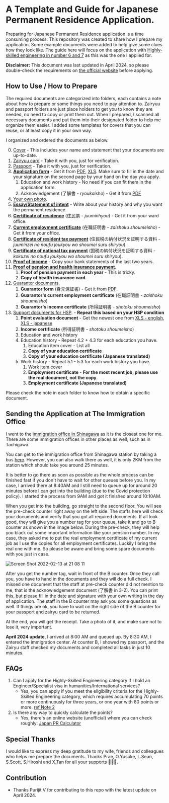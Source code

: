 # A Template and Guide for Japanese Permanent Residence Application.

Preparing for Japanese Permanent Residence application is a time consuming process. This repository was created to share how I prepare my application. Some example documents were added to help give some clues how they look like. The guide here will focus on the application with [Highly-skilled engineering in number 6 and 7](https://www.moj.go.jp/isa/applications/resources/nyukan_nyukan50.html?hl=en) as this was the one I applied for.

**Disclaimer:** This document was last updated in April 2024, so please double-check the requirements on [the official website](https://www.moj.go.jp/isa/applications/procedures/zairyu_eijyu03.html) before applying.

## How to Use / How to Prepare
The required documents are categorized into folders, each contains a note about how to prepare or some things you need to pay attention to.
Zairyuu and passport folders are just place holders to get you to know they are needed, no need to copy or print them out.
When I prepared, I scanned all necessary documents and put them into their designated folder to help me organize them easier.
I added some templates for covers that you can reuse, or at least copy it in your own way.

I organized and ordered the documents as below.

0. [Cover](https://github.com/swarut/japanese_permanent_residence/blob/main/0-cover/note.md) - This includes your name and statement that your documents are up-to-date.
1. [Zairyuu card](https://github.com/swarut/japanese_permanent_residence/blob/main/1-zairyuu/note.md) - Take it with you, just for verification.
2. [Passport](https://github.com/swarut/japanese_permanent_residence/blob/main/2-passport/note.md) - Take it with you, just for verification.
3. **[Application form](https://github.com/swarut/japanese_permanent_residence/blob/main/3-application-form/note.md)** - Get it from [PDF](https://www.moj.go.jp/isa/content/930002835.pdf), [XLS](https://www.moj.go.jp/isa/content/930002836.xls). Make sure to fill in the date and your signature on the second page by your hand on the day you apply.
     1. Education and work history - No need if you can fit them in the application form.
     2. Acknowledgement (了解書 - *ryoukaisho*) - Get it from [PDF](https://www.moj.go.jp/isa/content/001355579.pdf)
4. [Your own photo](https://github.com/swarut/japanese_permanent_residence/blob/main/4-own-photo/note.md).
5. **[Essay/Statement of intent](https://github.com/swarut/japanese_permanent_residence/blob/main/5-essay-%E7%90%86%E7%94%B1%E6%9B%B8/note.md)** - Write about your history and why you want the permanent residence.
6. **[Certificate of residence](https://github.com/swarut/japanese_permanent_residence/blob/main/6-certificate-of-residence-%E4%BD%8F%E6%B0%91%E7%A5%A8/note.md)** (住民票 - *juuminhyou*) - Get it from your ward office. 
7. **[Current employment certificate](https://github.com/swarut/japanese_permanent_residence/blob/main/7-certificate-of-employment-%E5%9C%A8%E8%81%B7%E8%A8%BC%E6%98%8E%E6%9B%B8/note.md)** (在職証明書 - *zaishoku shoumeisho*) - Get it from your office.
8. **[Certificate of resident tax payment](https://github.com/swarut/japanese_permanent_residence/blob/main/8-certificate-of-resident-tax-%E4%BD%8F%E6%B0%91%E7%A8%8E%E3%81%AE%E7%B4%8D%E4%BB%98%E7%8A%B6%E6%B3%81%E3%82%92%E8%A8%BC%E6%98%8E%E3%81%99%E3%82%8B%E8%B3%87%E6%96%99/note.md)** (住民税の納付状況を証明する資料 - *juuminzei no noufu joukyou wo shoumei suru shiryou*). 
9. **[Certificate of national tax payment](https://github.com/swarut/japanese_permanent_residence/blob/main/9-certificate-of-national-tax-%E5%9B%BD%E7%A8%8E%E3%81%AE%E7%B4%8D%E4%BB%98%E7%8A%B6%E6%B3%81%E3%82%92%E8%A8%BC%E6%98%8E%E3%81%99%E3%82%8B%E8%B3%87%E6%96%99/note.md)** (国税の納付状況を証明する資料 - *kokuzei no noufu joukyou wo shoumei suru shiryou*).
10. **[Proof of income](https://github.com/swarut/japanese_permanent_residence/blob/main/10-proof-of-income-%E9%A0%90%E8%B2%AF%E9%87%91%E9%80%9A%E5%B8%B3%E3%81%AE%E5%86%99%E3%81%97/note.md)** - Copy your bank statements of the last two years.
11. **[Proof of pension and health insurance payment](https://github.com/swarut/japanese_permanent_residence/blob/main/11-proof-of-pension-health-insurance-payment/note.md)**.
    1.  **Proof of pension payment in each year** - This is tricky.
    2.  **Copy of health insurance card**.
12. [Guarantor documents](https://github.com/swarut/japanese_permanent_residence/blob/main/12-guarantor/note.md).
    1.  **Guarantor form** (身元保証書) - Get it from [PDF](https://www.moj.go.jp/isa/content/930002542.pdf).
    2.  **Guarantor's current employment certificate** (在職証明書 - *zaishoku shoumeisho*)
    3.  **Guarantor's income certificate** (所得証明書 - *shotoku shoumeisho*)
13. [Support documents for HSP](https://github.com/swarut/japanese_permanent_residence/blob/main/13-support-documents/note.md). - **Repeat this based on your HSP condition**
    1.  **Point evaluation document** - Get the newest one from [XLS - english](https://www.isa.go.jp/common/uploads/pub-293_01.xls), [XLS - japanese](https://www.moj.go.jp/isa/content/930001673.xls)
    2.  **Income certificate** (所得証明書 - *shotoku shoumeisho*)
    3.  Education and work history 
    4.  Education history - Repeat 4.2 + 4.3 for each education you have.
        1.  Education item cover - List all 
        2.  **Copy of your education certificate**
        3.  **Copy of your education certificate (Japanese translated)**
    5. Work history - Repeat 5.1 - 5.3 for each work history you have.
       1. Work item cover
       2. **Employment certificate** - **For the most recent job, please use the real document, not the copy**.
       3. **Employment certificate (Japanese translated)**

Please check the note in each folder to know how to obtain a specific document.

## Sending the Application at The Immigration Office
I went to the [immigration office in Shinagawa](https://goo.gl/maps/zYxWKWo2ZMyfVxHL7) as it is the closest one for me. There are some immigration offices in other places as well, such as in Tachigawa. 

You can get to the immigration office from Shinagawa station by taking a bus [here](https://goo.gl/maps/rFU2HtvwNKmSpXCR8). However, you can also walk there as well, it is only 2KM from the station which should take you around 25 minutes.

It is better to go there as soon as possible as the whole process can be finished fast if you don't have to wait for other queues before you. In my case, I arrived there at 8:40AM and I still need to queue up for around 20 minutes before I can get into the building (due to the Covid protection policy). I started the process from 9AM and got it finished around 10:10AM.

When you get into the building, go straight to the second floor. You will see the pre-check counter right away on the left side. The staffs here will check your documents and verify that you got all required documents. If all look good, they will give you a number tag for your queue, take it and go to B counter as shown in the image below. During the pre-check, they will help you black out some important information like your pension number. In my case, they asked me to put the real employment certificate of my current job as I use the copies for all employment certificates. Luckily I bring the real one with me. So please be aware and bring some spare documents with you just in case.

![Screen Shot 2022-02-13 at 21 08 11](https://user-images.githubusercontent.com/889798/153752355-d747bf21-058a-4536-bb14-98aac0690518.png)

After you get the number tag, wait in front of the B counter. Once they call you, you have to hand in the documents and they will do a full check. I missed one document that the staff at pre-check counter did not mention to me, that is the acknowledgement document (了解書 in 3-2). You can print this, but please fill in the date and signature with your own writing in the day of application. The staff in the B counter may ask you some questions as well. If things are ok, you have to wait on the right side of the B counter for your passport and zairyu card to be returned.

At the end, you will get the receipt. Take a photo of it, and make sure not to lose it, very important. 

**April 2024 update**, I arrived at 8:00 AM and queued up. By 8:30 AM, I entered the immigration center. At counter B, I showed my passport, and the Zairyu staff checked my documents and completed all tasks in just 10 minutes.

## FAQs
1. Can I apply for the Highly-Skilled Engineering category if I hold an Engineer/Specialist visa in humanities/International services?
   - Yes, you can apply if you meet the eligibility criteria for the Highly-Skilled Engineering category, which requires accumulating 70 points or more continuously for three years, or one year with 80 points or more. [ref Note 2](https://www.moj.go.jp/isa/applications/resources/nyukan_nyukan50.html?hl=en)
2. Is there any way to quickly calculate the points?
    - Yes, there's an online website (unofficial) where you can check roughly: [Japan PR Calculator](https://japanprcalculator.com/)
 
## Special Thanks
I would like to express my deep gratitude to my wife, friends and colleagues who helps me prepare the documents. Thanks Prae, O.Yusuke, L.Sean, S.Scott, S.Hiroshi and X.Tan for all your supports 🙇🏻‍♂️.

## Contribution
- Thanks Purijit V for contributing to this repo with the latest update on April 2024.